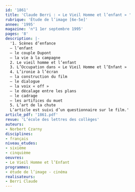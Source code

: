 ```yaml
---
id: '1861'
title: 'Claude Berri : « Le Vieil Homme et l’enfant » '
rubrique: 'Étude de l’image [6e-5e]'
annee: '1995'
magazine: 'n°1 1er septembre 1995'
pages: '8'
description: |-
  '1. Scènes d’enfance
  – l’enfant
  – le couple Dupont
  – la vie à la campagne
  2. Le vieil homme et l’enfant
  3. L’Occupation dans « Le Vieil Homme et l’Enfant »
  4. L’ironie à l’écran
  – la construction du film
  – le dialogue
  – la voix « off »
  – le décalage entre les plans
  – le cadrage
  – les artifices du muet
  5. L’art de la chute
  L’article est suivi d’un questionnaire sur le film.'
article_pdf: '1861.pdf'
revue: 'L’école des lettres des collèges'
auteurs:
- Norbert Czarny
disciplines:
- français
niveau_etudes:
- sixième
- cinquième
oeuvres:
- Le Vieil Homme et l’Enfant
programmes:
- étude de l’image - cinéma
realisateurs:
- Berri Claude
---
```

